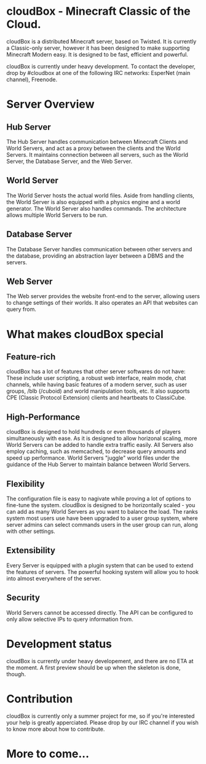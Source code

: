 # cloudBox - Minecraft Classic of the Cloud.

cloudBox is a distributed Minecraft server, based on Twisted. It is currently a Classic-only server, however it has been designed to make supporting Minecraft Modern easy. It is designed to be fast, efficient and powerful.

cloudBox is currently under heavy development. To contact the developer, drop by #cloudbox at one of the following IRC networks: EsperNet (main channel), Freenode.

# Server Overview

## Hub Server

The Hub Server handles communication between Minecraft Clients and World Servers, and act as a proxy between the clients and the World Servers. It maintains connection between all servers, such as the World Server, the Database Server, and the Web Server.

## World Server

The World Server hosts the actual world files. Aside from handling clients, the World Server is also equipped with a physics engine and a world generator. The World Server also handles commands. The architecture allows multiple World Servers to be run.

## Database Server

The Database Server handles communication between other servers and the database, providing an abstraction layer between a DBMS and the servers.

## Web Server

The Web server provides the website front-end to the server, allowing users to change settings of their worlds. It also operates an API that websites can query from.

# What makes cloudBox special

## Feature-rich

cloudBox has a lot of features that other server softwares do not have: These include user scripting, a robust web interface, realm mode, chat channels, while having basic features of a modern server, such as user groups, /blb (/cuboid) and world manipulation tools, etc. It also supports CPE (Classic Protocol Extension) clients and heartbeats to ClassiCube.

## High-Performance

cloudBox is designed to hold hundreds or even thousands of players simultaneously with ease. As it is designed to allow horizonal scaling, more World Servers can be added to handle extra traffic easily. All Servers also employ caching, such as memcached, to decrease query amounts and speed up performance. World Servers "juggle" world files under the guidance of the Hub Server to maintain balance between World Servers.

## Flexibility

The configuration file is easy to nagivate while proving a lot of options to fine-tune the system. cloudBox is designed to be horizontally scaled - you can add as many World Servers as you want to balance the load. The ranks system most users use have been upgraded to a user group system, where server admins can select commands users in the user group can run, along with other settings.

## Extensibility

Every Server is equipped with a plugin system that can be used to extend the features of servers. The powerful hooking system will allow you to hook into almost everywhere of the server.

## Security

World Servers cannot be accessed directly. The API can be configured to only allow selective IPs to query information from.

# Development status

cloudBox is currently under heavy developement, and there are no ETA at the moment. A first preview should be up when the skeleton is done, though.

# Contribution

cloudBox is currently only a summer project for me, so if you're interested your help is greatly apperciated. Please drop by our IRC channel if you wish to know more about how to contribute.

# More to come...